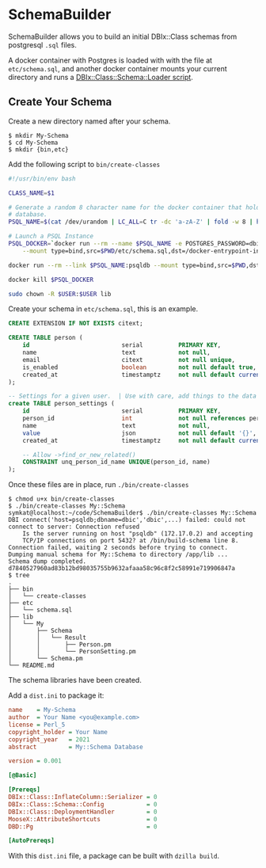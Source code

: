 # SchemaBuilder

SchemaBuilder allows you to build an initial DBIx::Class schemas from postgresql `.sql` files.

A docker container with Postgres is loaded with with the file at `etc/schema.sql`, and another docker container mounts your current directory and runs a [DBIx::Class::Schema::Loader script](https://metacpan.org/pod/DBIx::Class::Schema::Loader).

## Create Your Schema

Create a new directory named after your schema.

```
$ mkdir My-Schema
$ cd My-Schema
$ mkdir {bin,etc}
```

Add the following script to `bin/create-classes`

```bash
#!/usr/bin/env bash

CLASS_NAME=$1

# Generate a random 8 character name for the docker container that holds the PSQL
# database.
PSQL_NAME=$(cat /dev/urandom | LC_ALL=C tr -dc 'a-zA-Z' | fold -w 8 | head -n 1)

# Launch a PSQL Instance
PSQL_DOCKER=`docker run --rm --name $PSQL_NAME -e POSTGRES_PASSWORD=dbic -e POSTGRES_USER=dbic -e POSTGRES_DB=dbic -d \
    --mount type=bind,src=$PWD/etc/schema.sql,dst=/docker-entrypoint-initdb.d/schema.sql postgres:11`

docker run --rm --link $PSQL_NAME:psqldb --mount type=bind,src=$PWD,dst=/app symkat/schema_builder /bin/build-schema $CLASS_NAME

docker kill $PSQL_DOCKER

sudo chown -R $USER:$USER lib
```

Create your schema in `etc/schema.sql`, this is an example.

```sql
CREATE EXTENSION IF NOT EXISTS citext;

CREATE TABLE person (
    id                          serial          PRIMARY KEY,
    name                        text            not null,
    email                       citext          not null unique,
    is_enabled                  boolean         not null default true,
    created_at                  timestamptz     not null default current_timestamp
);

-- Settings for a given user.  | Use with care, add things to the data model when you should.
create TABLE person_settings (
    id                          serial          PRIMARY KEY,
    person_id                   int             not null references person(id),
    name                        text            not null,
    value                       json            not null default '{}',
    created_at                  timestamptz     not null default current_timestamp,

    -- Allow ->find_or_new_related()
    CONSTRAINT unq_person_id_name UNIQUE(person_id, name)
);
```

Once these files are in place, run `./bin/create-classes`

```
$ chmod u+x bin/create-classes
$ ./bin/create-classes My::Schema
symkat@localhost:~/code/SchemaBuilder$ ./bin/create-classes My::Schema
DBI connect('host=psqldb;dbname=dbic','dbic',...) failed: could not connect to server: Connection refused
	Is the server running on host "psqldb" (172.17.0.2) and accepting
	TCP/IP connections on port 5432? at /bin/build-schema line 8.
Connection failed, waiting 2 seconds before trying to connect.
Dumping manual schema for My::Schema to directory /app/lib ...
Schema dump completed.
d7840527960ad83b12bd98035755b9632afaaa58c96c8f2c58991e719906847a
$ tree
.
├── bin
│   └── create-classes
├── etc
│   └── schema.sql
├── lib
│   └── My
│       ├── Schema
│       │   └── Result
│       │       ├── Person.pm
│       │       └── PersonSetting.pm
│       └── Schema.pm
└── README.md
```

The schema libraries have been created.

Add a `dist.ini` to package it:

```ini
name    = My-Schema
author  = Your Name <you@example.com>
license = Perl_5
copyright_holder = Your Name
copyright_year   = 2021
abstract         = My::Schema Database

version = 0.001

[@Basic]

[Prereqs]
DBIx::Class::InflateColumn::Serializer = 0
DBIx::Class::Schema::Config            = 0
DBIx::Class::DeploymentHandler         = 0
MooseX::AttributeShortcuts             = 0
DBD::Pg                                = 0

[AutoPrereqs]
```

With this `dist.ini` file, a package can be built with `dzilla build`.
